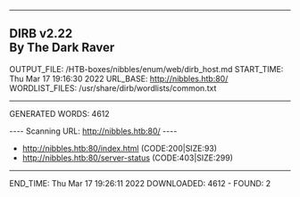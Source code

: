 
-----------------
DIRB v2.22    
By The Dark Raver
-----------------

OUTPUT_FILE: /HTB-boxes/nibbles/enum/web/dirb_host.md
START_TIME: Thu Mar 17 19:16:30 2022
URL_BASE: http://nibbles.htb:80/
WORDLIST_FILES: /usr/share/dirb/wordlists/common.txt

-----------------

GENERATED WORDS: 4612

---- Scanning URL: http://nibbles.htb:80/ ----
+ http://nibbles.htb:80/index.html (CODE:200|SIZE:93)
+ http://nibbles.htb:80/server-status (CODE:403|SIZE:299)

-----------------
END_TIME: Thu Mar 17 19:26:11 2022
DOWNLOADED: 4612 - FOUND: 2
